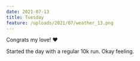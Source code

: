 ```yaml
---
date: 2021-07-13
title: Tuesday
feature: /uploads/2021/07/weather_13.png
---
```


Congrats my love! ♥️

Started the day with a regular 10k run. Okay feeling.
